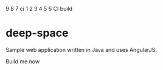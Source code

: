  9 8 7 ci 1 2 3 4 5 6
CI build

# deep-space
Sample web application written in Java and uses AngularJS.

Build me now
